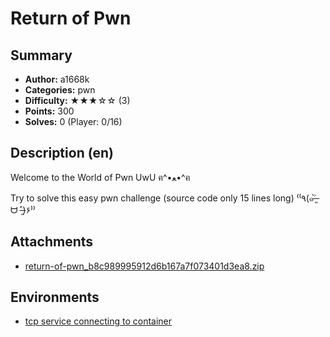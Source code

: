 Return of Pwn
===

## Summary

* **Author:** a1668k
* **Categories:** pwn
* **Difficulty:** ★★★☆☆ (3)
* **Points:** 300
* **Solves:** 0 (Player: 0/16)

## Description (en)

Welcome to the World of Pwn UwU ฅ^•ﻌ•^ฅ

Try to solve this easy pwn challenge (source code only 15 lines long) ⁽⁽٩(๑˃̶͈̀ ᗨ ˂̶͈́)۶⁾⁾

## Attachments

- [return-of-pwn_b8c989995912d6b167a7f073401d3ea8.zip](https://github.com/blackb6a/bsides-hk-ctf-2025-challenges-public/releases/download/v1.0.0/return-of-pwn_b8c989995912d6b167a7f073401d3ea8.zip)


## Environments

- [tcp service connecting to container](env)


